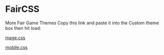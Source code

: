 # FairCSS
More Fair Game Themes
Copy this link and paste it into the Custom theme box then hit load:

[mage.css](https://raw.githubusercontent.com/MageStudios/FairCSS/master/Mage.css)

[mobile.css](https://raw.githubusercontent.com/MageStudios/FairCSS/master/mobile.css)

